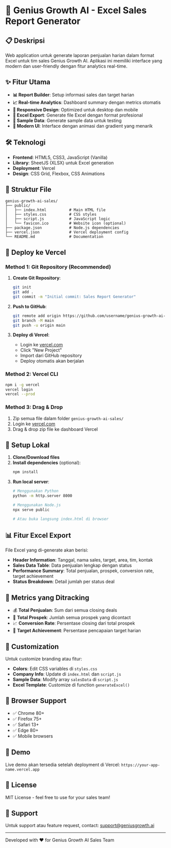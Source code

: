 # 🚀 Genius Growth AI - Excel Sales Report Generator

## 📋 Deskripsi
Web application untuk generate laporan penjualan harian dalam format Excel untuk tim sales Genius Growth AI. Aplikasi ini memiliki interface yang modern dan user-friendly dengan fitur analytics real-time.

## ✨ Fitur Utama
- **📊 Report Builder**: Setup informasi sales dan target harian
- **📈 Real-time Analytics**: Dashboard summary dengan metrics otomatis
- **📱 Responsive Design**: Optimized untuk desktop dan mobile
- **💾 Excel Export**: Generate file Excel dengan format profesional
- **🔄 Sample Data**: Generate sample data untuk testing
- **🎨 Modern UI**: Interface dengan animasi dan gradient yang menarik

## 🛠 Teknologi
- **Frontend**: HTML5, CSS3, JavaScript (Vanilla)
- **Library**: SheetJS (XLSX) untuk Excel generation
- **Deployment**: Vercel
- **Design**: CSS Grid, Flexbox, CSS Animations

## 📁 Struktur File
```
genius-growth-ai-sales/
├── public/
│   ├── index.html          # Main HTML file
│   ├── styles.css          # CSS styles
│   ├── script.js           # JavaScript logic
│   └── favicon.ico         # Website icon (optional)
├── package.json            # Node.js dependencies
├── vercel.json             # Vercel deployment config
└── README.md               # Documentation
```

## 🚀 Deploy ke Vercel

### Method 1: Git Repository (Recommended)
1. **Create Git Repository**:
   ```bash
   git init
   git add .
   git commit -m "Initial commit: Sales Report Generator"
   ```

2. **Push to GitHub**:
   ```bash
   git remote add origin https://github.com/username/genius-growth-ai-sales.git
   git branch -M main
   git push -u origin main
   ```

3. **Deploy di Vercel**:
   - Login ke [vercel.com](https://vercel.com)
   - Click "New Project"
   - Import dari GitHub repository
   - Deploy otomatis akan berjalan

### Method 2: Vercel CLI
```bash
npm i -g vercel
vercel login
vercel --prod
```

### Method 3: Drag & Drop
1. Zip semua file dalam folder `genius-growth-ai-sales/`
2. Login ke [vercel.com](https://vercel.com)
3. Drag & drop zip file ke dashboard Vercel

## 🔧 Setup Lokal
1. **Clone/Download files**
2. **Install dependencies** (optional):
   ```bash
   npm install
   ```
3. **Run local server**:
   ```bash
   # Menggunakan Python
   python -m http.server 8000
   
   # Menggunakan Node.js
   npx serve public
   
   # Atau buka langsung index.html di browser
   ```

## 📊 Fitur Excel Export
File Excel yang di-generate akan berisi:
- **Header Information**: Tanggal, nama sales, target, area, tim, kontak
- **Sales Data Table**: Data penjualan lengkap dengan status
- **Performance Summary**: Total penjualan, prospek, conversion rate, target achievement
- **Status Breakdown**: Detail jumlah per status deal

## 🎯 Metrics yang Ditracking
- 💰 **Total Penjualan**: Sum dari semua closing deals
- 👥 **Total Prospek**: Jumlah semua prospek yang dicontact
- 📈 **Conversion Rate**: Persentase closing dari total prospek
- 🎯 **Target Achievement**: Persentase pencapaian target harian

## 🎨 Customization
Untuk customize branding atau fitur:
- **Colors**: Edit CSS variables di `styles.css`
- **Company Info**: Update di `index.html` dan `script.js`
- **Sample Data**: Modify array `salesData` di `script.js`
- **Excel Template**: Customize di function `generateExcel()`

## 📱 Browser Support
- ✅ Chrome 80+
- ✅ Firefox 75+
- ✅ Safari 13+
- ✅ Edge 80+
- ✅ Mobile browsers

## 🔗 Demo
Live demo akan tersedia setelah deployment di Vercel: `https://your-app-name.vercel.app`

## 📝 License
MIT License - feel free to use for your sales team!

## 👥 Support
Untuk support atau feature request, contact: support@geniusgrowth.ai

---
Developed with ❤️ for Genius Growth AI Sales Team